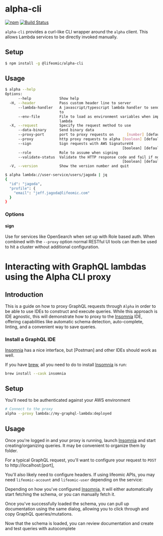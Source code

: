 # alpha-cli

[![npm](https://img.shields.io/npm/v/@lifeomic/alpha-cli.svg)](https://www.npmjs.com/package/@lifeomic/alpha-cli)
[![Build Status](https://github.com/lifeomic/alpha-cli/actions/workflows/release.yaml/badge.svg)](https://github.com/lifeomic/alpha-cli/actions/workflows/release.yaml)

`alpha-cli` provides a curl-like CLI wrapper around the `alpha` client. This
allows Lambda services to be directly invoked manually.

## Setup

```bash
$ npm install -g @lifeomic/alpha-cli
```

## Usage

```bash
$ alpha --help
Options:
      --help             Show help                                     [boolean]
  -H, --header           Pass custom header line to server              [string]
      --lambda-handler   A javascript/typescript lambda handler to send requests
                         to                                             [string]
      --env-file         File to load as environment variables when importing
                         lambda                                         [string]
  -X, --request          Specify the request method to use
      --data-binary      Send binary data
      --proxy-port       port to proxy requests on      [number] [default: 9000]
      --proxy            http proxy requests to alpha [boolean] [default: false]
      --sign             Sign requests with AWS SignatureV4
                                                      [boolean] [default: false]
      --role             Role to assume when signing                    [string]
      --validate-status  Validate the HTTP response code and fail if not 2XX
                                                      [boolean] [default: false]
  -V, --version          Show the version number and quit              [boolean]

$ alpha lambda://user-service/users/jagoda | jq
{
  "id": "jagoda",
  "profile": {
    "email": "jeff.jagoda@lifeomic.com"
  }
}
```

### Options

#### sign

Use for services like OpenSearch when set up with Role based auth.
When combined with the `--proxy` option normal RESTful UI tools can then
be used to hit a cluster without additional configuration.

# Interacting with GraphQL lambdas using the Alpha CLI proxy

## Introduction

[insomnia]: https://insomnia.rest/products/insomnia

This is a guide on how to proxy GraphQL requests through `Alpha` in order to be able
to use IDEs to construct and execute queries. While this approach is IDE
agnostic, this will demonstrate how to proxy to the [Insomnia][insomnia] IDE,
offering capabilities like automatic schema detection, auto-complete, linting,
and a convenient way to save queries.

### Install a GraphQL IDE

[Insomnia][insomnia] has a nice interface, but [Postman] and other IDEs should work as well.

If you have [brew](https://brew.sh/), all you need to do to install [Insomnia][insomnia] is
run:

```bash
brew install --cask insomnia
```

## Setup

You'll need to be authenticated against your AWS environment

```bash
# Connect to the proxy
alpha --proxy lambda://my-graphql-lambda:deployed
```

## Usage

Once you're logged in and your proxy is running, launch [Insomnia][insomnia] and
start creating/organizing queries. It may be convenient to organize them by folder.

For a typical GraphQL request, you'll want to configure your request to `POST` to http://localhost:[port],

You'll also likely need to configure headers. If using lifeomic APIs, you may need `lifeomic-account` and `lifeomic-user` depending
on the service:

Depending on how you've configured [Insomnia][insomnia], it will either automatically start fetching the
schema, or you can manually fetch it.

Once you've successfully loaded the schema, you can pull up documentation using the same dialog,
allowing you to click through and copy GraphQL queries/mutations.

Now that the schema is loaded, you can review documentation and create and test queries with
autocomplete
